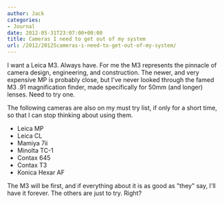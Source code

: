 ```yaml
---
author: Jack
categories:
- Journal
date: 2012-05-31T23:07:00+00:00
title: Cameras I need to get out of my system
url: /2012/20125cameras-i-need-to-get-out-of-my-system/
---
```


I want a Leica M3. Always have. For me the M3 represents the pinnacle of camera design, engineering, and construction. The newer, and very expensive MP is probably close, but I've never looked through the famed M3 .91 magnification finder, made specifically for 50mm (and longer) lenses. Need to try one.

The following cameras are also on my must try list, if only for a short time, so that I can stop thinking about using them.

  * Leica MP
  * Leica CL
  * Mamiya 7ii
  * Minolta TC-1
  * Contax 645
  * Contax T3
  * Konica Hexar AF

The M3 will be first, and if everything about it is as good as "they" say, I'll have it forever. The others are just to try. Right?